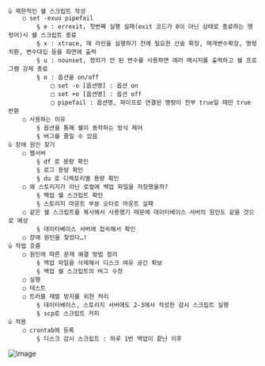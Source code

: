 	ü 제한적인 쉘 스크립트 작성
		○ set -exuo pipefail
			§ e : errexit, 첫번째 실행 실패(exit 코드가 0이 아닌 상태로 종료하는 명렁어)시 쉘 스크립트 종료
			§ x : xtrace, 매 라인을 실행하기 전에 필요한 산술 확장, 매개변수확장, 명령치환, 변수대입 등을 화면에 출력
			§ u : nounset, 정의가 안 된 변수를 사용하면 에러 메시지를 출력하고 쉘 프로그램 강제 종료
			§ o : 옵션을 on/off
				□ set -o [옵션명] : 옵션 on
				□ set +o [옵션명] : 옵션 off
				□ pipefail : 옵션명, 파이프로 연결된 명령이 전부 true일 때만 true 반환
		○ 사용하는 이유
			§ 옵션을 통해 쉘이 동작하는 방식 제어
			§ 버그를 줄일 수 있음
	ü 장애 원인 찾기
		○ 웹서버
			§ df 로 용량 확인
			§ 로그 용량 확인
			§ du 로 디렉토리별 용량 확인
		○ 왜 스토리지가 아닌 로컬에 백업 파일을 저장했을까?
			§ 백업 쉘 스크립트 확인
			§ 스토리지 마운트 부분 오타로 마운트 실패
		○ 같은 쉘 스크립트를 복사해서 사용했기 때문에 데이터베이스 서버의 원인도 같을 것으로 예상
			§ 데이터베이스 서버에 접속해서 확인
		○ 장애 원인을 찾았다…!
	ü 작업 흐름
		○ 원인에 따른 문제 해결 방법 정리
			§ 백업 파일을 삭제해서 디스크 여유 공간 확보
			§ 백업 쉘 스크립트의 버그 수정
		○ 실행
		○ 테스트
		○ 트러블 재발 방지를 위한 처리
			§ 데이터베이스, 스토리지 서버에도 2-3에서 작성한 감시 스크립트 실행
			§ scp로 스크립트 카피
	ü 적용
		○ crontab에 등록
			§ 디스크 감시 스크립트 : 하루 1번 백업이 끝난 이후
![image](https://user-images.githubusercontent.com/85976426/144035482-9d3535fc-eb02-49a6-b930-755a7733b89b.png)
